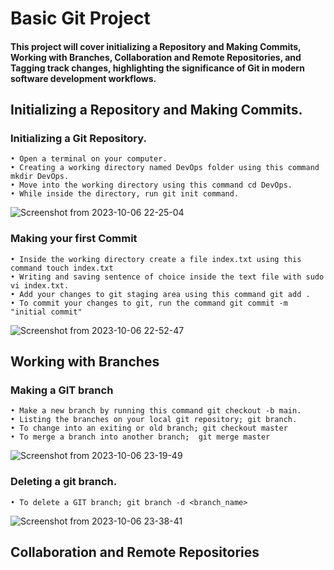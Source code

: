 # Basic Git Project
#### This project will cover initializing a Repository and Making Commits, Working with Branches, Collaboration and Remote Repositories, and Tagging track changes, highlighting the significance of Git in modern software development workflows.

## Initializing a Repository and Making Commits.
### Initializing a Git Repository.
    • Open a terminal on your computer.
    • Creating a working directory named DevOps folder using this command mkdir DevOps.
    • Move into the working directory using this command cd DevOps.
    • While inside the directory, run git init command.
![Screenshot from 2023-10-06 22-25-04](https://github.com/PromiseNwachukwu/Basic-Git-Projects/assets/109115304/9d4e9086-bbac-43dd-998f-a0cf46acbb6e)

### Making your first Commit
    • Inside the working directory create a file index.txt using this command touch index.txt
    • Writing and saving sentence of choice inside the text file with sudo vi index.txt.
    • Add your changes to git staging area using this command git add .
    • To commit your changes to git, run the command git commit -m "initial commit"
![Screenshot from 2023-10-06 22-52-47](https://github.com/PromiseNwachukwu/Basic-Git-Projects/assets/109115304/bf2d8e1f-fa18-4916-8826-d373e22437ac)

## Working with Branches
### Making a GIT branch
    • Make a new branch by running this command git checkout -b main.
    • Listing the branches on your local git repository; git branch.
    • To change into an exiting or old branch; git checkout master
    • To merge a branch into another branch;  git merge master
![Screenshot from 2023-10-06 23-19-49](https://github.com/PromiseNwachukwu/Basic-Git-Projects/assets/109115304/935b7f2a-dce7-4aef-aafd-2eacf84562ac)

### Deleting a git branch.
    • To delete a GIT branch; git branch -d <branch_name>
![Screenshot from 2023-10-06 23-38-41](https://github.com/PromiseNwachukwu/Basic-Git-Projects/assets/109115304/550a3fe8-005a-4bb2-92e7-d6feaa82f52e)

## Collaboration and Remote Repositories
